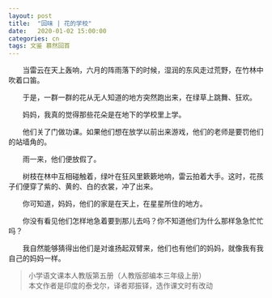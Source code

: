 ```yaml
---
layout: post
title:  "回味 | 花的学校"
date:   2020-01-02 15:00:00
categories: cn
tags: 文鉴 慕然回首
---
```


&emsp;&emsp;当雷云在天上轰响，六月的阵雨落下的时候，湿润的东风走过荒野，在竹林中吹着口笛。

&emsp;&emsp;于是，一群一群的花从无人知道的地方突然跑出来，在绿草上跳舞、狂欢。

&emsp;&emsp;妈妈，我真的觉得那些花朵是在地下的学校里上学。

&emsp;&emsp;他们关了门做功课。如果他们想在放学以前出来游戏，他们的老师是要罚他们的站墙角的。

&emsp;&emsp;雨一来，他们便放假了。

&emsp;&emsp;树枝在林中互相碰触着，绿叶在狂风里簌簌地响，雷云拍着大手。这时，花孩子们便穿了紫的、黄的、白的衣裳，冲了出来。

&emsp;&emsp;你可知道，妈妈，他们的家是在天上，在星星所住的地方。

&emsp;&emsp;你没有看见他们怎样地急着要到那儿去吗？你不知道他们为什么那样急急忙忙吗？

&emsp;&emsp;我自然能够猜得出他们是对谁扬起双臂来，他们也有他们的妈妈，就像我有我自己的妈妈一样。


>小学语文课本人教版第五册（人教版部编本三年级上册）<br>
>本文作者是印度的泰戈尔，译者郑振铎，选作课文时有改动
